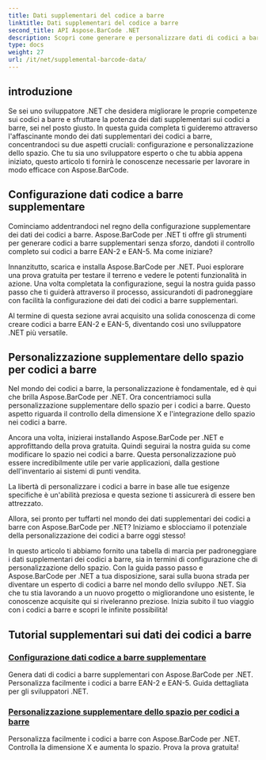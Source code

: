 ```yaml
---
title: Dati supplementari del codice a barre
linktitle: Dati supplementari del codice a barre
second_title: API Aspose.BarCode .NET
description: Scopri come generare e personalizzare dati di codici a barre supplementari utilizzando Aspose.BarCode per .NET con i nostri tutorial passo passo. Migliora oggi stesso le tue abilità con i codici a barre!
type: docs
weight: 27
url: /it/net/supplemental-barcode-data/
---
```


## introduzione

Se sei uno sviluppatore .NET che desidera migliorare le proprie competenze sui codici a barre e sfruttare la potenza dei dati supplementari sui codici a barre, sei nel posto giusto. In questa guida completa ti guideremo attraverso l'affascinante mondo dei dati supplementari dei codici a barre, concentrandoci su due aspetti cruciali: configurazione e personalizzazione dello spazio. Che tu sia uno sviluppatore esperto o che tu abbia appena iniziato, questo articolo ti fornirà le conoscenze necessarie per lavorare in modo efficace con Aspose.BarCode.

## Configurazione dati codice a barre supplementare

Cominciamo addentrandoci nel regno della configurazione supplementare dei dati dei codici a barre. Aspose.BarCode per .NET ti offre gli strumenti per generare codici a barre supplementari senza sforzo, dandoti il controllo completo sui codici a barre EAN-2 e EAN-5. Ma come iniziare? 

Innanzitutto, scarica e installa Aspose.BarCode per .NET. Puoi esplorare una prova gratuita per testare il terreno e vedere le potenti funzionalità in azione. Una volta completata la configurazione, segui la nostra guida passo passo che ti guiderà attraverso il processo, assicurandoti di padroneggiare con facilità la configurazione dei dati dei codici a barre supplementari.

Al termine di questa sezione avrai acquisito una solida conoscenza di come creare codici a barre EAN-2 e EAN-5, diventando così uno sviluppatore .NET più versatile.

## Personalizzazione supplementare dello spazio per codici a barre

Nel mondo dei codici a barre, la personalizzazione è fondamentale, ed è qui che brilla Aspose.BarCode per .NET. Ora concentriamoci sulla personalizzazione supplementare dello spazio per i codici a barre. Questo aspetto riguarda il controllo della dimensione X e l'integrazione dello spazio nei codici a barre.

Ancora una volta, inizierai installando Aspose.BarCode per .NET e approfittando della prova gratuita. Quindi seguirai la nostra guida su come modificare lo spazio nei codici a barre. Questa personalizzazione può essere incredibilmente utile per varie applicazioni, dalla gestione dell'inventario ai sistemi di punti vendita.

La libertà di personalizzare i codici a barre in base alle tue esigenze specifiche è un'abilità preziosa e questa sezione ti assicurerà di essere ben attrezzato.

Allora, sei pronto per tuffarti nel mondo dei dati supplementari dei codici a barre con Aspose.BarCode per .NET? Iniziamo e sblocciamo il potenziale della personalizzazione dei codici a barre oggi stesso!

In questo articolo ti abbiamo fornito una tabella di marcia per padroneggiare i dati supplementari dei codici a barre, sia in termini di configurazione che di personalizzazione dello spazio. Con la guida passo passo e Aspose.BarCode per .NET a tua disposizione, sarai sulla buona strada per diventare un esperto di codici a barre nel mondo dello sviluppo .NET. Sia che tu stia lavorando a un nuovo progetto o migliorandone uno esistente, le conoscenze acquisite qui si riveleranno preziose. Inizia subito il tuo viaggio con i codici a barre e scopri le infinite possibilità!

## Tutorial supplementari sui dati dei codici a barre
### [Configurazione dati codice a barre supplementare](./supplemental-barcode-data-configuration/)
Genera dati di codici a barre supplementari con Aspose.BarCode per .NET. Personalizza facilmente i codici a barre EAN-2 e EAN-5. Guida dettagliata per gli sviluppatori .NET.
### [Personalizzazione supplementare dello spazio per codici a barre](./supplemental-barcode-space-customization/)
Personalizza facilmente i codici a barre con Aspose.BarCode per .NET. Controlla la dimensione X e aumenta lo spazio. Prova la prova gratuita!